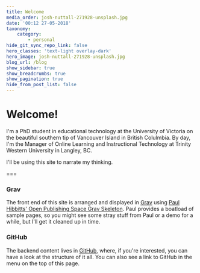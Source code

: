 ```yaml
---
title: Welcome
media_order: josh-nuttall-271928-unsplash.jpg
date: '00:12 27-05-2018'
taxonomy:
    category:
        - personal
hide_git_sync_repo_link: false
hero_classes: 'text-light overlay-dark'
hero_image: josh-nuttall-271928-unsplash.jpg
blog_url: /blog
show_sidebar: true
show_breadcrumbs: true
show_pagination: true
hide_from_post_list: false
---
```


# Welcome!

I'm a PhD student in educational technology at the University of Victoria on the beautiful southern tip of Vancouver Island in British Colulmbia. By day, I'm the Manager of Online Learning and Instructional Technology at Trinity Western University in Langley, BC.

I'll be using this site to narrate my thinking.

===

### Grav
The front end of this site is arranged and displayed in [Grav](https://getgrav.org) using [Paul Hibbitts' Open Publishing Space Grav Skeleton](http://demo.hibbittsdesign.org/grav-open-publishing-quark/). Paul provides a boatload of sample pages, so you might see some stray stuff from Paul or a demo for a while, but I'll get it cleaned up in time.

### GitHub
The backend content lives in [GitHub](https://github.com/cmadland/phd), where, if you're interested, you can have a look at the structure of it all. You can also see a link to GitHub in the menu on the top of this page.

